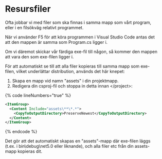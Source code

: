 # Resursfiler

Ofta jobbar vi med filer som ska finnas i samma mapp som vårt program, eller i en filsökväg relativt programmet.

När vi använder F5 för att köra programmen i Visual Studio Code antas det att den mappen är samma som Program.cs ligger i.

Om vi däremot skickar vår färdiga exe-fil till någon, så kommer den mappen att vara den som exe-filen ligger i.

För att automatiskt se till att alla filer kopieras till samma mapp som exe-filen, vilket underlättar distribution, används det här knepet:

1. Skapa en mapp vid namn "assets" i din projektmapp.
2. Redigera din csproj-fil och stoppa in detta innan \</project>:

{% code lineNumbers="true" %}
```xml
<ItemGroup>
  <Content Include="assets\**\*.*">
    <CopyToOutputDirectory>PreserveNewest</CopyToOutputDirectory>
  </Content>
</ItemGroup>
```
{% endcode %}

Det gör att det automatiskt skapas en "assets"-mapp där exe-filen läggs (t.ex. i bin\debug\net5.0 eller liknande), och alla filer etc från din assets-mapp kopieras dit.

